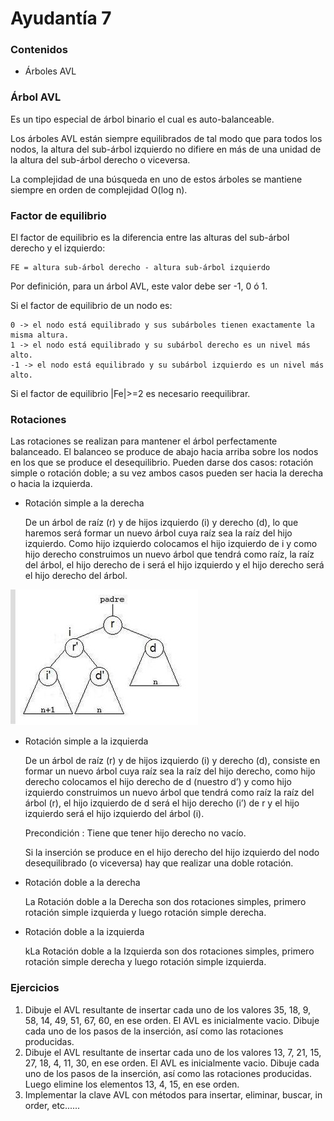 # Ayudantía 7

### Contenidos
* Árboles AVL

### Árbol AVL

Es un tipo especial de árbol binario el cual es auto-balanceable.

Los árboles AVL están siempre equilibrados de tal modo que para todos los nodos, la altura del sub-árbol izquierdo no difiere en más de una unidad de la altura del sub-árbol derecho o viceversa. 

La complejidad de una búsqueda en uno de estos árboles se mantiene siempre en orden de complejidad O(log n).

### Factor de equilibrio

El factor de equilibrio es la diferencia entre las alturas del sub-árbol derecho y el izquierdo:

    FE = altura sub-árbol derecho - altura sub-árbol izquierdo

Por definición, para un árbol AVL, este valor debe ser -1, 0 ó 1.

Si el factor de equilibrio de un nodo es:

    0 -> el nodo está equilibrado y sus subárboles tienen exactamente la misma altura.
    1 -> el nodo está equilibrado y su subárbol derecho es un nivel más alto.
    -1 -> el nodo está equilibrado y su subárbol izquierdo es un nivel más alto.

Si el factor de equilibrio |Fe|>=2 es necesario reequilibrar.

### Rotaciones
Las rotaciones se realizan para mantener el árbol perfectamente balanceado. El balanceo se produce de abajo hacia arriba sobre los nodos en los que se produce el desequilibrio. Pueden darse dos casos: rotación simple o rotación doble; a su vez ambos casos pueden ser hacia la derecha o hacia la izquierda.

* Rotación simple a la derecha

    De un árbol de raíz (r) y de hijos izquierdo (i) y derecho (d), lo que haremos será formar un nuevo árbol cuya raíz sea la raíz del hijo izquierdo. Como hijo izquierdo colocamos el hijo izquierdo de i y como hijo derecho construimos un nuevo árbol que tendrá como raíz, la raíz del árbol, el hijo derecho de i será el hijo izquierdo y el hijo derecho será el hijo derecho del árbol.

![Rotación simple derecha e iquierda](images/Rotacionsimplederecha.JPG)

* Rotación simple a la izquierda

    De un árbol de raíz (r) y de hijos izquierdo (i) y derecho (d), consiste en formar un nuevo árbol cuya raíz sea la raíz del hijo derecho, como hijo derecho colocamos el hijo derecho de d (nuestro d’) y como hijo izquierdo construimos un nuevo árbol que tendrá como raíz la raíz del árbol (r), el hijo izquierdo de d será el hijo derecho (i’) de r y el hijo izquierdo será el hijo izquierdo del árbol (i).

    Precondición : Tiene que tener hijo derecho no vacío.

    Si la inserción se produce en el hijo derecho del hijo izquierdo del nodo desequilibrado (o viceversa) hay que realizar una doble rotación.

* Rotación doble a la derecha

    La Rotación doble a la Derecha son dos rotaciones simples, primero rotación simple izquierda y luego rotación simple derecha.

* Rotación doble a la izquierda

    kLa Rotación doble a la Izquierda son dos rotaciones simples, primero rotación simple derecha y luego rotación simple izquierda.

### Ejercicios

1. Dibuje el AVL resultante de insertar cada uno de los valores 35, 18, 9, 58, 14, 49, 51, 67, 60, en ese orden. El AVL es inicialmente vacio. Dibuje cada uno de los pasos de la inserción, así como las rotaciones producidas.
2. Dibuje el AVL resultante de insertar cada uno de los valores 13, 7, 21, 15, 27, 18, 4, 11, 30, en ese orden. El AVL es inicialmente vacio. Dibuje cada uno de los pasos de la inserción, así como las rotaciones producidas. Luego elimine los elementos 13, 4, 15, en ese orden.
3. Implementar la clave AVL con métodos para insertar, eliminar, buscar, in order, etc......